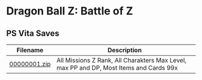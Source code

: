 # Dragon Ball Z: Battle of Z

## PS Vita Saves

| Filename | Description |
|----------|-------------|
| [00000001.zip](00000001.zip) | All Missions Z Rank, All Charakters Max Level, max PP and DP, Most Items and Cards 99x  |
